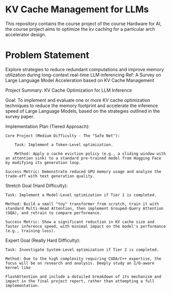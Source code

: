 # KV Cache Management for LLMs
This repository contains the course project of the course Hardware for AI, the course project aims to optimize the kv caching for a particular arch accelerator design.

# Problem Statement
Explore strategies to reduce redundant computations and improve memory utilization during long-context real-time LLM inferencing
Ref: A Survey on Large Language Model
Acceleration based on KV Cache Management

Project Summary: KV Cache Optimization for LLM Inference

Goal: To implement and evaluate one or more KV cache optimization techniques to reduce the memory footprint and accelerate the inference speed of Large Language Models, based on the strategies outlined in the survey paper.

Implementation Plan (Tiered Approach):

    Core Project (Medium Difficulty - The "Safe Net"):

        Task: Implement a Token-Level optimization.

        Method: Apply a cache eviction policy (e.g., a sliding window with an attention sink) to a standard pre-trained model from Hugging Face by modifying its generation loop.

    Success Metric: Demonstrate reduced GPU memory usage and analyze the trade-off with text generation quality.

Stretch Goal (Hard Difficulty):

    Task: Implement a Model-Level optimization if Tier 1 is completed.

    Method: Build a small "toy" transformer from scratch, train it with standard Multi-Head Attention, then implement Grouped-Query Attention (GQA), and retrain to compare performance.

    Success Metric: Show a significant reduction in KV cache size and faster inference speed, with minimal impact on the model's performance (e.g., training loss).

Expert Goal (Really Hard Difficulty):

    Task: Investigate System-Level optimization if Tier 2 is completed.

    Method: Due to the high complexity requiring CUDA/C++ expertise, the focus will be on research and analysis. Deeply study an I/O-aware kernel like 

    FlashAttention and include a detailed breakdown of its mechanism and impact in the final project report, rather than attempting a full implementation.

